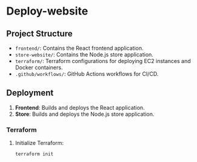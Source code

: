 # Deploy-website

## Project Structure

- `frontend/`: Contains the React frontend application.
- `store-website/`: Contains the Node.js store application.
- `terraform/`: Terraform configurations for deploying EC2 instances and Docker containers.
- `.github/workflows/`: GitHub Actions workflows for CI/CD.

## Deployment

1. **Frontend**: Builds and deploys the React application.
2. **Store**: Builds and deploys the Node.js store application.

### Terraform

1. Initialize Terraform:
   ```sh
   terraform init
